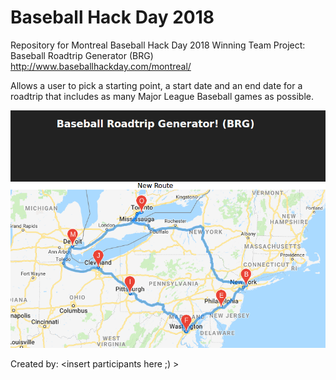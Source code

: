 # Baseball Hack Day 2018
Repository for Montreal Baseball Hack Day 2018 Winning Team Project: Baseball Roadtrip Generator (BRG)
http://www.baseballhackday.com/montreal/

Allows a user to pick a starting point, a start date and an end date for a roadtrip that includes as many Major League Baseball games as possible.

![Roadtrip on map](./public/Screenshot-2018-3-17%20React%20App.png)

Created by: <insert participants here ;) >
